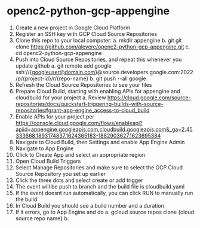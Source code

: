 # openc2-python-gcp-appengine

1. Create a new project in Google Cloud Platform
2. Register an SSH key with GCP Cloud Source Repositories
3. Clone this repo to your local computer: 
   a. mkdir appengine
   b. git git clone https://github.com/alevere/openc2-python-gcp-appengine.git
   c. cd openc2-python-gcp-appengine
4. Push into Cloud Source Repositories, and repeat this whenever you update github
   a. git remote add google ssh://{googleuser@domain.com}@source.developers.google.com:2022/p/{project-id}/r/{repo-name}
   b. git push --all google
5. Refresh the Cloud Source Repositories to see your files
6. Prepare Cloud Build, starting with enabling APIs for appengine and cloudbuild for your project
   a. Review https://cloud.google.com/source-repositories/docs/quickstart-triggering-builds-with-source-repositories#grant-app-engine_access-to-cloud_build
7. Enable APIs for your project per https://console.cloud.google.com/flows/enableapi?apiid=appengine.googleapis.com,cloudbuild.googleapis.com&_ga=2.45333668.1893174837.1624365183-1882903627.1623695384
8. Navigate to Cloud Build, then Settings and enable App Engine Admin
9. Navigate to App Engine
10. Click to Create App and select an appropriate region
11. Open Cloud Build Triggers
12. Select Manage Repositories and make sure to select the GCP Cloud Source Repository you set up earlier
13. Click the three dots and select create or add trigger
14. The event will be push to branch and the build file is cloudbuild.yaml
15. If the event doesnt run automatically, you can click RUN to manually run the build
16. In Cloud Build you should see a build number and a duration
17. If it errors, go to App Engine and do
   a. gcloud source repos clone {cloud source repo name}
   b. 
